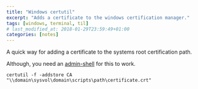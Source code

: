 ```yaml
---
title: "Windows certutil"
excerpt: "Adds a certificate to the windows certification manager."
tags: [windows, terminal, til]
# last_modified_at: 2018-01-29T23:59:49+01:00
categories: [notes]
---
```


A quick way for adding a certificate to the systems root certification path.

Although, you need an [admin-shell](https://www.google.com/search?rls=en&q=how+to+open+an+admin+shell+windows&ie=UTF-8&oe=UTF-8) for this to work.

``` terminal
certutil -f -addstore CA "\\domain\sysvol\domain\scripts\path\certificate.crt"
```
